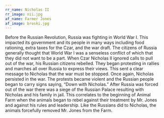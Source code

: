 ```yaml
---
rr_name: Nicholas II
rr_image: nii.jpg
af_name: Farmer Jones
af_image: broski.jpg
---
```


Before the Russian Revolution, Russia was fighting in World War I. This impacted its government and its people in many ways including food rationing, extra taxes for the Czar, and the war draft. The citizens of Russia generally thought that World War I was a senseless conflict of which that they did not want to be a part. When Czar Nicholas II ignored calls to pull out of the war, his Russian citizens rebelled. They began protesting in rallies and marches all over Russia to express their views. This sent a clear message to Nicholas that the war must be stopped. Once again, Nicholas persisted in the war. The protests became violent and the Russian people began to carry signs saying, “Down with Nicholas.” After Russia was forced out of the war there was a siege of the Russian Palace resulting with Nicholas and his family in jail. This correlates to the beginning of Animal Farm when the animals began to rebel against their treatment by Mr. Jones and against his rules and leadership. Like the Russians did to Nicholas, the animals forcefully removed Mr. Jones from the Farm.